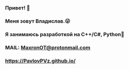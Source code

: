 ### Привет! 🥳
### Меня зовут Владислав.😜
### Я занимаюсь разработкой на C++/C#, Python🤯
### MAIL: MaxronOT@protonmail.com
### https://PavlovPVz.github.io/
<!--
**PavlovPVz/PavlovPVz** is a ✨ _special_ ✨ repository because its `README.md` (this file) appears on your GitHub profile.

Here are some ideas to get you started:

- 🔭 I’m currently working on ...
- 🌱 I’m currently learning ...
- 👯 I’m looking to collaborate on ...
- 🤔 I’m looking for help with ...
- 💬 Ask me about ...
- 📫 How to reach me: ...
- 😄 Pronouns: ...
- ⚡ Fun fact: ...
-->
